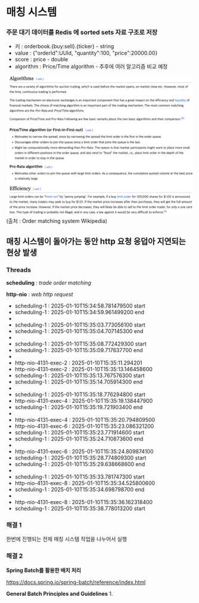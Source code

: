 # 매칭 시스템 

### 주문 대기 데이터를 Redis 에 sorted sets 자료 구조로 저장 

- 키 : orderbook.{buy:sell}.{ticker} - string 
- value : {"orderId":UUId, "quantity":100, "price":20000.00}
- score : price - double
- algorithm : Price/Time algorithm - 추후에 여러 알고리즘 비교 예정

![img.png](img.png)
(출처 : Order matching system Wikipedia)
## 매칭 시스템이 돌아가는 동안 http 요청 응덥아 지연되는 현상 발생 

### Threads

**scheduling** : *trade order matching*

**http-nio** : *web http request*
- scheduling-1 : 2025-01-10T15:34:58.781479500 start
- scheduling-1 : 2025-01-10T15:34:59.961499200 end
-
- scheduling-1 : 2025-01-10T15:35:03.773056100  start
- scheduling-1 : 2025-01-10T15:35:04.707145300 end
-
- scheduling-1 : 2025-01-10T15:35:08.772429300 start
- scheduling-1 : 2025-01-10T15:35:09.717637700 end
-
- http-nio-4131-exec-2 : 2025-01-10T15:35:11.294201
- http-nio-4131-exec-2 : 2025-01-10T15:35:13.146458600
- scheduling-1 : 2025-01-10T15:35:13.767576300 start
- scheduling-1 : 2025-01-10T15:35:14.705914300 end
-
- scheduling-1 : 2025-01-10T15:35:18.776294800 start
- http-nio-4131-exec-4 : 2025-01-10T15:35:19.138447900
- scheduling-1 : 2025-01-10T15:35:19.721903400 end
-
- http-nio-4131-exec-4 : 2025-01-10T15:35:20.794809500
- http-nio-4131-exec-6 : 2025-01-10T15:35:23.086321200
- scheduling-1 : 2025-01-10T15:35:23.771914600 start
- scheduling-1 : 2025-01-10T15:35:24.710873600 end
-
- http-nio-4131-exec-6 : 2025-01-10T15:35:24.809874100
- scheduling-1 : 2025-01-10T15:35:28.774809300 start
- scheduling-1 : 2025-01-10T15:35:29.638668600 end
-
- scheduling-1 : 2025-01-10T15:35:33.781747300 start
- http-nio-4131-exec-8 : 2025-01-10T15:35:34.525800600
- scheduling-1 : 2025-01-10T15:35:34.698798700 end
-
- http-nio-4131-exec-8 : 2025-01-10T15:35:36.162318400
- scheduling-1 : 2025-01-10T15:35:38.778013200 start

### 해결 1 
한번에 진행되는 전체 매칭 시스템 작업을 나누어서 실행

### 해결 2 
**Spring Batch를 활용한 배치 처리**

https://docs.spring.io/spring-batch/reference/index.html

**General Batch Principles and Guidelines**
1. 